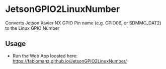 # JetsonGPIO2LinuxNumber
Converts Jetson Xavier NX GPIO Pin name (e.g. GPIO06, or SDMMC_DAT2) to the Linux GPIO Number

## Usage
- Run the Web App located here: https://fabiomanz.github.io/JetsonGPIO2LinuxNumber/
